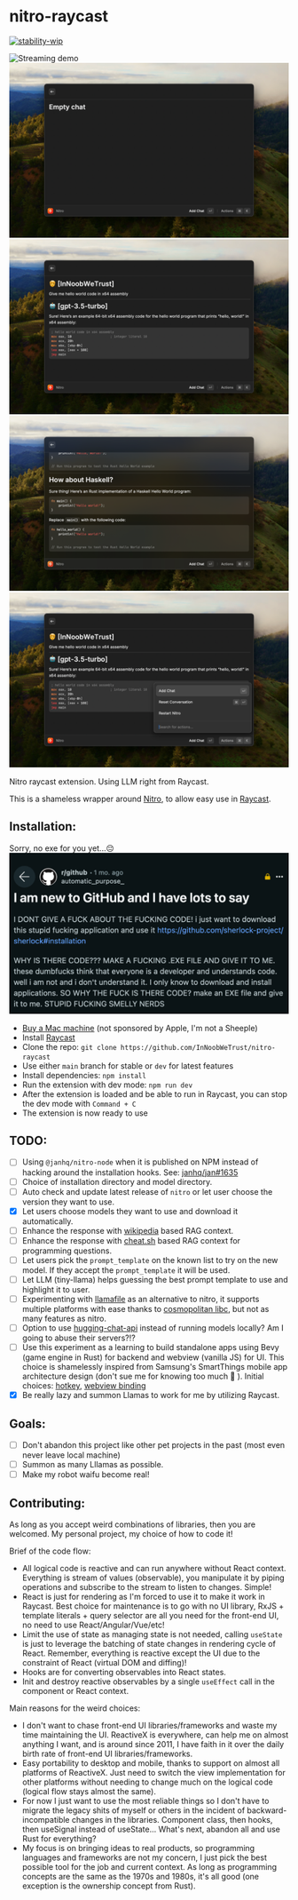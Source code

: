 # nitro-raycast

[![stability-wip](https://img.shields.io/badge/stability-wip-lightgrey.svg)](https://github.com/mkenney/software-guides/blob/master/STABILITY-BADGES.md#work-in-progress)

![Streaming demo](docs/static/img/streaming-demo.gif)
![Screenshot 1](docs/static/img/01-nitro-raycast-empty-chat.png)
![Screenshot 2](docs/static/img/02-nitro-raycast-agents.png)
![Screenshot 3](docs/static/img/03-nitro-raycast-chat.png)
![Screenshot 4](docs/static/img/04-nitro-raycast-action-panel.png)

Nitro raycast extension. Using LLM right from Raycast.

This is a shameless wrapper around [Nitro](https://github.com/janhq/nitro), to allow easy use in [Raycast](https://www.raycast.com/).

## Installation:

Sorry, no exe for you yet...😔
![no exe](docs/static/img/no-exe.png)

- [Buy a Mac machine](https://www.ebay.com/sch/i.html?_from=R40&_nkw=mac+mini&_sacat=0) (not sponsored by Apple, I'm not a Sheeple)
- Install [Raycast](https://www.raycast.com/)
- Clone the repo: `git clone https://github.com/InNoobWeTrust/nitro-raycast`
- Use either `main` branch for stable or `dev` for latest features
- Install dependencies: `npm install`
- Run the extension with dev mode: `npm run dev`
- After the extension is loaded and be able to run in Raycast, you can stop the dev mode with `Command + C`
- The extension is now ready to use

## TODO:

- [ ] Using `@janhq/nitro-node` when it is published on NPM instead of hacking around the installation hooks. See: [janhq/jan#1635](https://github.com/janhq/jan/issues/1635)
- [ ] Choice of installation directory and model directory.
- [ ] Auto check and update latest release of `nitro` or let user choose the version they want to use.
- [x] Let users choose models they want to use and download it automatically.
- [ ] Enhance the response with [wikipedia](https://github.com/dopecodez/wikipedia) based RAG context.
- [ ] Enhance the response with [cheat.sh](https://cheat.sh/) based RAG context for programming questions.
- [ ] Let users pick the `prompt_template` on the known list to try on the new model. If they accept the `prompt_template` it will be used.
- [ ] Let LLM (tiny-llama) helps guessing the best prompt template to use and highlight it to user.
- [ ] Experimenting with [llamafile](https://github.com/Mozilla-Ocho/llamafile) as an alternative to nitro, it supports multiple platforms with ease thanks to [cosmopolitan libc](https://github.com/jart/cosmopolitan), but not as many features as nitro.
- [ ] Option to use [hugging-chat-api](https://github.com/Soulter/hugging-chat-api) instead of running models locally? Am I going to abuse their servers?!?
- [ ] Use this experiment as a learning to build standalone apps using Bevy (game engine in Rust) for backend and webview (vanilla JS) for UI. This choice is shamelessly inspired from Samsung's SmartThings mobile app architecture design (don't sue me for knowing too much 🥸 ). Initial choices: [hotkey](https://crates.io/crates/bevy_global_input), [webview binding](https://github.com/Boscop/web-view/blob/master/webview-examples/examples/timer.rs)
- [x] Be really lazy and summon Llamas to work for me by utilizing Raycast.

## Goals:

- [ ] Don't abandon this project like other pet projects in the past (most even never leave local machine)
- [ ] Summon as many Lllamas as possible.
- [ ] Make my robot waifu become real!

## Contributing:

As long as you accept weird combinations of libraries, then you are welcomed. My personal project, my choice of how to code it!

Brief of the code flow:

- All logical code is reactive and can run anywhere without React context. Everything is stream of values (observable), you manipulate it by piping operations and subscribe to the stream to listen to changes. Simple!
- React is just for rendering as I'm forced to use it to make it work in Raycast. Best choice for maintenance is to go with no UI library, RxJS + template literals + query selector are all you need for the front-end UI, no need to use React/Angular/Vue/etc!
- Limit the use of state as managing state is not needed, calling `useState` is just to leverage the batching of state changes in rendering cycle of React. Remember, everything is reactive except the UI due to the constraint of React (virtual DOM and diffing)!
- Hooks are for converting observables into React states.
- Init and destroy reactive observables by a single `useEffect` call in the component or React context.

Main reasons for the weird choices:

- I don't want to chase front-end UI libraries/frameworks and waste my time maintaining the UI. ReactiveX is everywhere, can help me on almost anything I want, and is around since 2011, I have faith in it over the daily birth rate of front-end UI libraries/frameworks.
- Easy portability to desktop and mobile, thanks to support on almost all platforms of ReactiveX. Just need to switch the view implementation for other platforms without needing to change much on the logical code (logical flow stays almost the same).
- For now I just want to use the most reliable things so I don't have to migrate the legacy shits of myself or others in the incident of backward-incompatible changes in the libraries. Component class, then hooks, then useSignal instead of useState... What's next, abandon all and use Rust for everything?
- My focus is on bringing ideas to real products, so programming languages and frameworks are not my concern, I just pick the best possible tool for the job and current context. As long as programming concepts are the same as the 1970s and 1980s, it's all good (one exception is the ownership concept from Rust).
